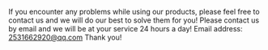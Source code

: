 If you encounter any problems while using our products, please feel free to contact us and we will do our best to solve them for you!
Please contact us by email and we will be at your service 24 hours a day!
Email address: 2531662920@qq.com
Thank you!
